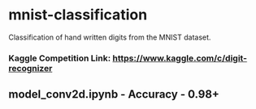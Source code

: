 # mnist-classification

Classification of hand written digits from the MNIST dataset.

### Kaggle Competition Link: https://www.kaggle.com/c/digit-recognizer


## model_conv2d.ipynb - Accuracy - 0.98+